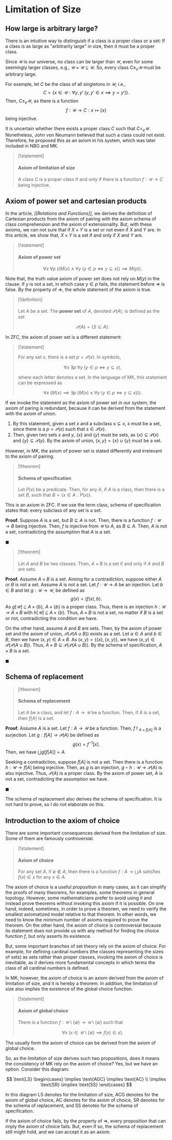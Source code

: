 # Limitation of Size

## How large is arbitrary large?

There is an intuitive way to distinguish if a class is a proper class or a set: If a class is as large as "arbitrarily large" in size, then it must be a proper class.

Since $\mathscr U$ is our universe, no class can be larger than $\mathscr U$, even for some seemingly larger classes, e.g., $\mathscr U \times \mathscr U \subseteq \mathscr U$. So, every class $C \ge_e \mathscr U$ must be arbitrary large.

For example, let $C$ be the class of all singletons in $\mathscr U$; i.e.,
$$
C = \{ x \in \mathscr U: \forall y,y'\; (y,y' \in x \implies y = y') \}.
$$
Then, $C \ge_e \mathscr U$, as there is a function
$$
f: \mathscr U \to C: x \mapsto \{x\}
$$
being injective.

It is uncertain whether there exists a proper class $C$ such that $C <_e \mathscr{U}$. Nonetheless, John von Neumann believed that such a class could not exist. Therefore, he proposed this as an axiom in his system, which was later included in NBG and MK.

> [!statement]
> 
> #### Axiom of limitation of size
> 
> A class $C$ is a proper class if and only if there is a function $f: \mathscr U \to C$ being injective.

## Axiom of power set and cartesian products

In the article, *[[Relations and Functions]]*, we derives the definition of Cartesian products from the axiom of pairing with the axiom schema of class comprehension and the axiom of extensionality. But, with these axioms, we can not sure that if $X \times Y$ is a set or not even if $X$ and $Y$ are. In this article, we show that, $X \times Y$ is a set if and only if $X$ and $Y$ are.

> [!statement]
> 
> #### Axiom of power set
> 
> $$
> \forall x\; \forall p\; ((M(x) \land \forall y\; (y \in p \iff y \subseteq x)) \implies M(p)).
> $$

Note that, the truth value axiom of power set does not rely on $M(y)$ in the clause. If $y$ is not a set, in which case $y \in p$ fails, the statement before $\Rightarrow$ is false. By the property of $\Rightarrow$, the whole statement of the axiom is true.

> [!definition]
> 
> #### 
> 
> Let $A$ be a set. The **power set** of $A$, denoted $\mathcal P(A)$, is defined as the set
> 
> $$
> \mathcal P(A) = \{ S \subseteq A \}.
> $$

In ZFC, the axiom of power set is a different statement:

> [!statement]
> 
> For any set $x$, there is a set $p = \mathcal P(x)$. In symbols,
> 
> $$
> \forall x\; \exists p\; \forall y \; (y \in p \iff y \subseteq x),
> $$
> 
> where each letter denotes a set. In the language of MK, this statement can be expressed as
> 
> $$
> \forall x\; (M(x) \implies \exists p\; (M(x) \land \forall y\; (y \in p \Leftrightarrow y \subseteq x))).
> $$

If we invoke the statement as the axiom of power set in our system, the axiom of paring is redundant, because it can be derived from the statement with the axiom of union.

1. By this statement, given a set $x$ and a subclass $s \subseteq x$, $s$ must be a set, since there is a $p = \mathcal P(x)$ such that $s \in \mathcal P(x)$. 
2. Then, given two sets $x$ and $y$, $\{x\}$ and $\{y\}$ must be sets, as $\{x\} \subseteq \mathcal P(x)$ and $\{y\} \subseteq \mathcal P(y)$. By the axiom of union, $\{x,y\} = \{x\} \cup \{y\}$ must be a set.

However, in MK, the axiom of power set is stated differently and irrelevant to the axiom of pairing.

> [!theorem]
> 
> #### Schema of specification
> 
> Let $P(x)$ be a predicate. Then, for any $A$, if $A$ is a class, then there is a set $B$, such that $B = \{x \in A : P(x)\}$.

This is an axiom in ZFC. If we use the term class, schema of specification states that: every subclass of any set is a set.

**Proof.** Suppose $A$ is a set, but $B \subseteq A$ is not. Then, there is a function $f: \mathscr U \to B$ being injective. Then, $f$ is injective from $\mathscr U$ to $A$, as $B \subseteq A$. Then, $A$ is not a set, contradicting the assumption that $A$ is a set.

$\blacksquare$

> [!theorem]
> 
> #### 
> 
> Let $A$ and $B$ be two classes. Then, $A \times B$ is a set if and only if $A$ and $B$ are sets.

**Proof.** Assume $A \times B$ is a set. Aiming for a contradiction, suppose either $A$ or $B$ is not a set. Assume $A$ is not a set. Let $f: \mathscr U \to A$ be an injection. Let $b \in B$ and let $g: \mathscr U \to \mathscr U$, be defined as
$$
g(x) = (f(x), b).
$$
As $g[\mathscr U] \subseteq A \times \{b\}$, $A \times \{b\}$ is a proper class. Thus, there is an injection $h: \mathscr U \to A \times B$ with $h[\mathscr U] \subseteq A \times \{b\}$. Thus, $A \times B$ is not a set, no matter if $B$ is a set or not, contradicting the condition we have.

On the other hand, assume $A$ and $B$ are sets. Then, by the axiom of power set and the axiom of union, $\mathcal P(\mathcal P (A \cup B))$ exists as a set. Let $a \in A$ and $b \in B$, then we have $(x,y) \in A \times B$. As $(x,y) = \{\{x\}, \{x,y\}\}$, we have $(x,y) \in \mathcal P(\mathcal P(A \cup B))$. Thus, $A \times B \subseteq \mathcal P(\mathcal P(A \cup B))$. By the schema of specification, $A \times B$ is a set.

$\blacksquare$


## Schema of replacement


> [!theorem]
> 
> #### Schema of replacement
> 
> Let $A$ be a class, and let $f: A \to \mathscr U$ be a function. Then, if $A$ is a set, then $f[A]$ is a set.

**Proof.** Assume $A$ is a set. Let $f: A \to \mathscr U$ be a function. Then, $f\restriction_{A \times f[A]}$ is a surjection. Let $g: f[A] \to \mathcal P(A)$ be defined as
$$
g(x) = f^{-1}[x].
$$
Then, we have $\bigcup g[f[A]] = A$.

Seeking a contradiction, suppose $f[A]$ is not a set. Then there is a function $h: \mathscr U \to f[A]$ being injective. Then, as $g$ is an injection, $g \circ h: \mathscr U \to \mathcal P(A)$ is also injective. Thus, $\mathcal P(A)$ is a proper class. By the axiom of power set, $A$ is not a set, contradicting the assumption we have.

$\blacksquare$

The schema of replacement also derives the schema of specification. It is not hard to prove, so I do not elaborate on this.

## Introduction to the axiom of choice

There are some important consequences derived from the limitation of size. Some of them are famously controversial.

> [!statement]
> 
> #### Axiom of choice
> 
> For any set $A$, if $\emptyset \notin A$, then there is a function $f: A \to \bigcup A$ satisfies $f(x) \in x$ for any $x \in A$.

The axiom of choice is a useful proposition in many cases, as it can simplify the proofs of many theorems, for examples, some theorems in general topology. However, some mathematicians prefer to avoid using it and instead prove theorems without invoking this axiom if it is possible. On one hand, indeed, sometimes, in order to prove a theorem, we need to verify the smallest axiomatized model relative to that theorem. In other words, we need to know the minimum number of axioms required to prove the theorem. On the other hand, the axiom of choice is controversial because its statement does not provide us with any method for finding the choice function $f$, but only asserts its existence.

But, some important branches of set theory rely on the axiom of choice. For example, for defining cardinal numbers (the classes representing the sizes of sets) as sets rather than proper classes, invoking the axiom of choice is inevitable, as it derives more fundamental concepts in which terms the class of all cardinal numbers is defined.

In MK, however, the axiom of choice is an axiom derived from the axiom of limitation of size, and it is hereby a theorem. In addition, the limitation of size also implies the existence of the global choice function.

> [!statement]
> 
> #### Axiom of global choice
> 
> There is a function $f: \mathscr U \setminus \{\emptyset\} \to \mathscr U \setminus \{\emptyset\}$ such that
> 
> $$
> \forall x\; (x \in \mathscr U \setminus \{\emptyset\} \implies f(x) \in x).
> $$

The usually form the axiom of choice can be derived from the axiom of global choice.

So, as the limitation of size derives such two propositions, does it means the consistency of MK rely on the axiom of choice? Yes, but we have an option. Consider this diagram:

$$
\text{LS}
\begin{cases}
\implies \text{AGC} \implies \text{AC} \\
\implies \text{SR} \implies \text{SS}
\end{cases}
$$

In this diagram LS denotes for the limitation of size, ACG denotes for the axiom of global choice, AC denotes for the axiom of choice, SR denotes for the schema of replacement, and SS denotes for the schema of specification.

If the axiom of choice fails, by the property of $\Rightarrow$, every proposition that can imply the axiom of choice fails. But, even if so, the schema of replacement still might hold, and we can accept it as an axiom.





